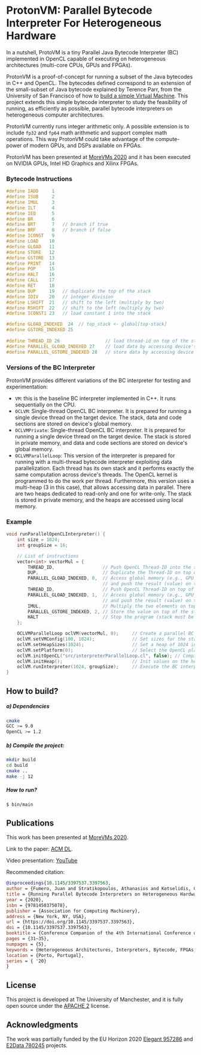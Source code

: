 # ProtonVM: Parallel Bytecode Interpreter For Heterogeneous Hardware 

In a nutshell, ProtoVM is a tiny Parallel Java Bytecode Interpreter (BC) implemented in OpenCL capable of executing on heterogeneous architectures (multi-core CPUs, GPUs and FPGAs).

ProtonVM is a proof-of-concept for running a subset of the Java bytecodes in C++ and OpenCL. The bytecodes defined correspond to an extension of the small-subset 
of Java bytecode explained by Terence Parr, from the University of San Francisco of how to [build a simple Virtual Machine](https://www.youtube.com/watch?v=OjaAToVkoTw). 
This project extends this simple bytecode interpreter to study the feasibility of  running, as efficiently as possible, parallel bytecode interpreters on
heterogeneous computer architectures.

ProtonVM currently runs integer arithmetic only. A possible extension is to include `fp32` and `fp64` math arithmetic and support complex math operations. This way ProtonVM could take 
advantage of the compute-power of modern GPUs, and DSPs available on FPGAs. 

ProtonVM has been presented at [MoreVMs 2020](https://www.youtube.com/watch?v=mok6crMdKgI) and it has been executed on NVIDIA GPUs, Intel HD Graphics and Xilinx FPGAs.

### Bytecode Instructions 

```cpp
#define IADD     1
#define ISUB     2
#define IMUL     3
#define ILT      4
#define IEQ      5
#define BR       6
#define BRT      7   // branch if true
#define BRF      8   // branch if false
#define ICONST   9
#define LOAD    10
#define GLOAD   11
#define STORE   12
#define GSTORE  13
#define PRINT   14
#define POP     15
#define HALT    16
#define CALL    17
#define RET     18
#define DUP     19   // duplicate the top of the stack
#define IDIV    20   // integer division
#define LSHIFT  21   // shift to the left (multiply by two)
#define RSHIFT  22   // shift to the left (multiply by two)
#define ICONST1 23   // load constant 1 into the stack

#define GLOAD_INDEXED  24  // top_stack <- global[top-stack]
#define GSTORE_INDEXED 25
 
#define THREAD_ID 26                 // load thread-id on top of the stack
#define PARALLEL_GLOAD_INDEXED 27    // load data by accessing device's heap using the thread-id (multi-heap configuration)
#define PARALLEL_GSTORE_INDEXED 28   // store data by accessing device's heap using the thread-id (multi-heap configuration)
```

### Versions of the BC Interpreter

ProtonVM provides different variations of the BC interpreter for testing and experimentation:

* `VM`: this is the baseline BC interpreter implemented in C++. It runs sequentially on the CPU.
* `OCLVM`: Single-thread OpenCL BC interpreter. It is prepared for running a single device thread on the target device. The stack, data and code sections are stored on device's global memory.
* `OCLVMPrivate`:  Single-thread OpenCL BC interpreter. It is prepared for running a single device thread on the target device. The stack is stored in private memory, and data and code sections are stored on device's global memory.
* `OCLVMParallelLoop`: This version of the interpreter is prepared for running with a multi-thread bytecode interpreter exploiting data parallelization. Each thread has its own stack and it performs exactly the same computation across device's threads. The OpenCL kernel is programmed to do the work per thread. Furthermore, this version uses a multi-heap (3 in this case), that allows accessing data in parallel. There are two heaps dedicated to read-only and one for write-only. The stack is stored in private memory, and the heaps are accessed using local memory.


### Example

```cpp
void runParallelOpenCLInterpreter() {
    int size = 1024;
    int groupSize = 16;

    // List of instructions 
    vector<int> vectorMul = {
        THREAD_ID,                  // Push OpenCL Thread-ID into the stack
        DUP,                        // Duplicate the Thread-ID on top of the stack
        PARALLEL_GLOAD_INDEXED, 0,  // Access global memory (e.g., GPU's global memory) using the thread-id and heap index 0
                                    // and push the result (value) on top of the stack
        THREAD_ID,                  // Push OpenCL Thread-ID on top of the stack
        PARALLEL_GLOAD_INDEXED, 1,  // Access global memory (e.g., GPU's global memory) using the thread-id and heap index 1
                                    // and push the result (value) on top of the stack      
        IMUL,                       // Multiply the two elements on top of the stack and push the result
        PARALLEL_GSTORE_INDEXED, 2, // Store the value on top of the stack into global memory (heap 2).
        HALT                        // Stop the program (stack must be empty)
    };

    OCLVMParallelLoop oclVM(vectorMul, 0);     // Create a parallel BC Interpreter and VM
    oclVM.setVMConfig(100, 1024);              // Set sizes for the stack and data sections
    oclVM.setHeapSizes(1024);                  // Set a heap of 1024 int values
    oclVM.setPlatform(0);                      // Select the OpenCL platform 0 for execution
    oclVM.initOpenCL("src/interpreterParallelLoop.cl", false); // Compile the OpenCL BC Interpreter. The second parameter is for FPGA execution. 
    oclVM.initHeap();                          // Init values on the heap
    oclVM.runInterpreter(1024, groupSize);     // Execute the BC interpreter using 1024 threads and groupsize of 16 threads. 
}
```

## How to build?

##### a) Dependencies

```bash
cmake 
GCC >= 9.0
OpenCL >= 1.2 
```

##### b) Compile the project: 
```bash
mkdir build
cd build
cmake .. 
make -j 12
```

##### How to run? 

```bash
$ bin/main
```

## Publications

This work has been presented at [MoreVMs 2020](https://2020.programming-conference.org/details/MoreVMs-2020-papers/7/Running-Parallel-Bytecode-Interpreters-on-Heterogeneous-Hardware).

Link to the paper: [ACM DL](https://dl.acm.org/doi/abs/10.1145/3397537.3397563).

Video presentation: [YouTube](https://www.youtube.com/watch?v=mok6crMdKgI)

Recommended citation:

```bibtex
@inproceedings{10.1145/3397537.3397563,
author = {Fumero, Juan and Stratikopoulos, Athanasios and Kotselidis, Christos},
title = {Running Parallel Bytecode Interpreters on Heterogeneous Hardware},
year = {2020},
isbn = {9781450375078},
publisher = {Association for Computing Machinery},
address = {New York, NY, USA},
url = {https://doi.org/10.1145/3397537.3397563},
doi = {10.1145/3397537.3397563},
booktitle = {Conference Companion of the 4th International Conference on Art, Science, and Engineering of Programming},
pages = {31–35},
numpages = {5},
keywords = {Heterogeneous Architectures, Interpreters, Bytecode, FPGAs, GPUs},
location = {Porto, Portugal},
series = { '20}
}
```

## License 

This project is developed at The University of Manchester, and it is fully open source under the [APACHE 2](https://www.apache.org/licenses/LICENSE-2.0) license.

## Acknowledgments

The work was partially funded by the EU Horizon 2020 [Elegant 957286](https://www.elegant-h2020.eu/) and [E2Data 780245](https://e2data.eu) projects.
